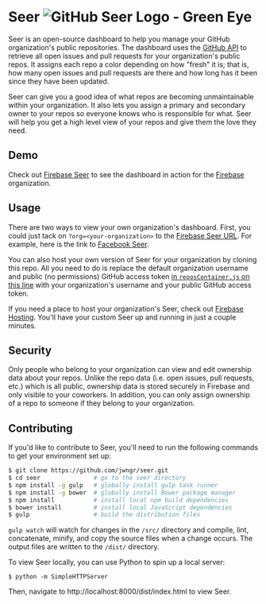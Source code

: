 # Seer ![GitHub Seer Logo - Green Eye](./src/images/greenEye.ico)

Seer is an open-source dashboard to help you manage your GitHub organization's public repositories.
The dashboard uses the [GitHub API](https://developer.github.com/v3/) to retrieve all open issues
and pull requests for your organization's public repos. It assigns each repo a color depending on how
"fresh" it is; that is, how many open issues and pull requests are there and how long has it been
since they have been updated.

Seer can give you a good idea of what repos are becoming unmaintainable within your organization. It
also lets you assign a primary and secondary owner to your repos so everyone knows who is responsible
for what. Seer will help you get a high level view of your repos and give them the love they need.


## Demo

Check out [Firebase Seer](https://seer.firebaseapp.com/) to see the dashboard in action for the
[Firebase](https://www.firebase.com/) organization.


## Usage

There are two ways to view your own organization's dashboard. First, you could just tack on
`?org=<your-organization>` to the [Firebase Seer URL](https://seer.firebaseapp.com/). For example,
here is the link to [Facebook Seer](https://seer.firebaseapp.com?org=facebook).

You can also host your own version of Seer for your organization by cloning this repo. All you need
to do is replace the default organization username and public (no permissions) GitHub access token
[in `reposContainer.js` on this line](https://github.com/jwngr/seer/blob/26c868d29c61ed04acf2a109c9fe901eb0443942/src/jsx/reposContainer.jsx#L365-L366)
with your organization's username and your public GitHub access token.

If you need a place to host your organization's Seer, check out [Firebase Hosting](https://www.firebase.com/hosting.html). You'll have your custom Seer up and running in just a couple minutes.


## Security

Only people who belong to your organization can view and edit ownership data about your repos. Unlike
the repo data (i.e. open issues, pull requests, etc.) which is all public, ownership data is stored
securely in Firebase and only visible to your coworkers. In addition, you can only assign ownership
of a repo to someone if they belong to your organization.


## Contributing

If you'd like to contribute to Seer, you'll need to run the following commands to get your
environment set up:

```bash
$ git clone https://github.com/jwngr/seer.git
$ cd seer               # go to the seer directory
$ npm install -g gulp   # globally install gulp task runner
$ npm install -g bower  # globally install Bower package manager
$ npm install           # install local npm build dependencies
$ bower install         # install local JavaScript dependencies
$ gulp                  # build the distribution files
```

`gulp watch` will watch for changes in the `/src/` directory and compile, lint, concatenate, minify,
and copy the source files when a change occurs. The output files are written to the `/dist/`
directory.

To view Seer locally, you can use Python to spin up a local server:

```
$ python -m SimpleHTTPServer
```

Then, navigate to http://localhost:8000/dist/index.html to view Seer.
